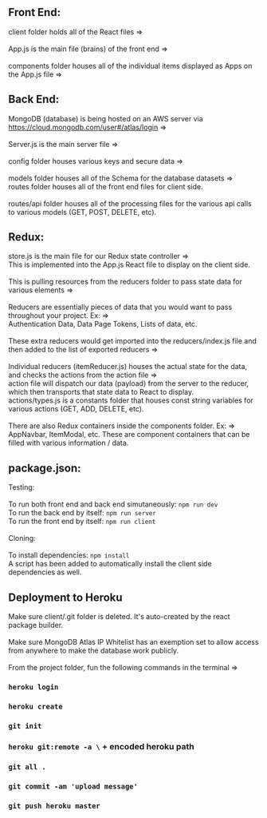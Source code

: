 <!-- Tutorial Based on Traversy Media Mern Stack Walkthrough --><br>
<!-- https://www.youtube.com/watch?v=5yTazHkDR4o --><br>

## Front End:

client folder holds all of the React files =><br><br>
App.js is the main file (brains) of the front end =><br><br>
components folder houses all of the individual items displayed as Apps on the App.js file =>

## Back End:

MongoDB (database) is being hosted on an AWS server via https://cloud.mongodb.com/user#/atlas/login =><br><br>
Server.js is the main server file =><br><br>
config folder houses various keys and secure data =><br><br>
models folder houses all of the Schema for the database datasets =><br>
routes folder houses all of the front end files for client side.<br><br>
routes/api folder houses all of the processing files for the various api calls to various models (GET, POST, DELETE, etc).

## Redux:

store.js is the main file for our Redux state controller =><br>
This is implemented into the App.js React file to display on the client side.<br><br>
This is pulling resources from the reducers folder to pass state data for various elements =><br><br>
Reducers are essentially pieces of data that you would want to pass throughout your project. Ex: =><br>
Authentication Data, Data Page Tokens, Lists of data, etc.<br><br>
These extra reducers would get imported into the reducers/index.js file and then added to the list of exported reducers =><br><br>
Individual reducers (itemReducer.js) houses the actual state for the data, and checks the actions from the action file =><br>
action file will dispatch our data (payload) from the server to the reducer, which then transports that state data to React to display.<br>
actions/types.js is a constants folder that houses const string variables for various actions (GET, ADD, DELETE, etc).<br><br>
There are also Redux containers inside the components folder. Ex: =><br>
AppNavbar, ItemModal, etc. These are component containers that can be filled with various information / data.

## package.json:

Testing:<br><br>
To run both front end and back end simutaneously: `npm run dev`<br>
To run the back end by itself: `npm run server`<br>
To run the front end by itself: `npm run client`<br><br>
Cloning:<br><br>
To install dependencies: `npm install`<br>
A script has been added to automatically install the client side dependencies as well.

## Deployment to Heroku

Make sure client/.git folder is deleted. It's auto-created by the react package builder.<br><br>
Make sure MongoDB Atlas IP Whitelist has an exemption set to allow access from anywhere to make the database work publicly.<br><br>
From the project folder, fun the following commands in the terminal =><br>

### `heroku login`

### `heroku create`

### `git init`

### `heroku git:remote -a \` + encoded heroku path

### `git all .`

### `git commit -am 'upload message'`

### `git push heroku master`

